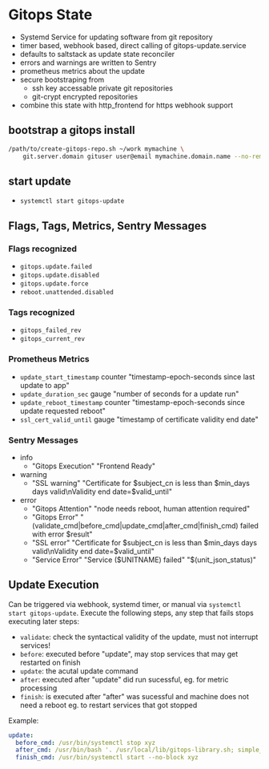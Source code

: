 # Gitops State

+ Systemd Service for updating software from git repository
+ timer based, webhook based, direct calling of gitops-update.service
+ defaults to saltstack as update state reconciler
+ errors and warnings are written to Sentry
+ prometheus metrics about the update
+ secure bootstraping from
  + ssh key accessable private git repositories
  + git-crypt encrypted repositories
+ combine this state with http_frontend for https webhook support

## bootstrap a gitops install

```sh
/path/to/create-gitops-repo.sh ~/work mymachine \
    git.server.domain gituser user@email mymachine.domain.name --no-remote
```
## start update

+ `systemctl start gitops-update`

## Flags, Tags, Metrics, Sentry Messages

### Flags recognized

+ `gitops.update.failed`
+ `gitops.update.disabled`
+ `gitops.update.force`
+ `reboot.unattended.disabled`

### Tags recognized

+ `gitops_failed_rev`
+ `gitops_current_rev`

### Prometheus Metrics

+ `update_start_timestamp` counter "timestamp-epoch-seconds since last update to app"
+ `update_duration_sec` gauge "number of seconds for a update run"
+ `update_reboot_timestamp` counter "timestamp-epoch-seconds since update requested reboot"
+ `ssl_cert_valid_until` gauge "timestamp of certificate validity end date"

### Sentry Messages

+ info
  + "Gitops Execution" "Frontend Ready"
+ warning
  + "SSL warning" "Certificate for $subject_cn is less than $min_days days valid\nValidity end date=$valid_until"
+ error
  + "Gitops Attention" "node needs reboot, human attention required"
  + "Gitops Error" "(validate_cmd|before_cmd|update_cmd|after_cmd|finish_cmd) failed with error $result"
  + "SSL error" "Certificate for $subject_cn is less than $min_days days valid\nValidity end date=$valid_until"
  + "Service Error" "Service ($UNITNAME) failed" "$(unit_json_status)"

## Update Execution

Can be triggered via webhook, systemd timer, or manual via `systemctl start gitops-update`.
Execute the following steps, any step that fails stops executing later steps:

+ `validate`: check the syntactical validity of the update, must not interrupt services!
+ `before`: executed before "update", may stop services that may get restarted on finish
+ `update`: the acutal update command
+ `after`: executed after "update" did run sucessful, eg. for metric processing
+ `finish`: is executed after "after" was sucessful and machine does not need a reboot
            eg. to restart services that got stopped

Example:
```yaml
update:
  before_cmd: /usr/bin/systemctl stop xyz
  after_cmd: /usr/bin/bash '. /usr/local/lib/gitops-library.sh; simple_metric test_update_run counter "timestamp of update run" "$(date +%s)"'
  finish_cmd: /usr/bin/systemctl start --no-block xyz
```

